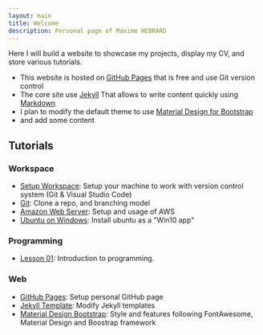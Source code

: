 ```yaml
---
layout: main
title: Welcome
description: Personal page of Maxime HEBRARD
---
```


Here I will build a website to showcase my projects, display my CV, and store various tutorials.

* This website is hosted on [GitHub Pages](https://pages.github.com/) that is free and use Git version control
* The core site use [Jekyll](https://jekyllrb.com/) That allows to write content quickly using [Markdown](https://www.markdownguide.org/)
* I plan to modify the default theme to use [Material Design for Bootstrap](https://mdbootstrap.com/docs/jquery/)
* and add some content

## Tutorials

### Workspace

* [Setup Workspace](tutorials/setup.html): Setup your machine to work with version control system (Git & Visual Studio Code)
* [Git](tutorials/git.html): Clone a repo, and branching model
* [Amazon Web Server](tutorials/aws.html): Setup and usage of AWS
* [Ubuntu on Windows](tutorials/ubuntu.html): Install ubuntu as a "Win10 app"

### Programming

* [Lesson 01](tutorials/lesson01.md): Introduction to programming.

### Web

* [GitHub Pages](tutorials/page.html): Setup personal GitHub page
* [Jekyll Template](tutorials/jekyll.html): Modify Jekyll templates
* [Material Design Bootstrap](tutorials/mdb.html): Style and features following FontAwesome, Material Design and Boostrap framework

